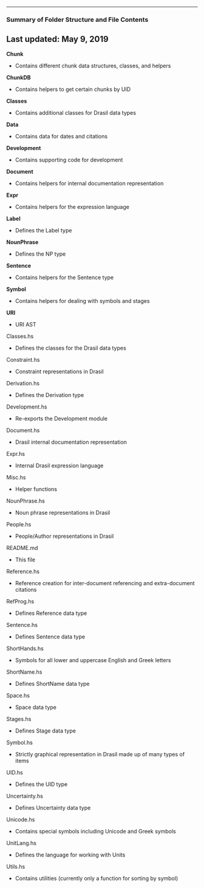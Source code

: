 --------------------------------------------------
### Summary of Folder Structure and File Contents
Last updated: May 9, 2019
--------------------------------------------------

**Chunk**
  - Contains different chunk data structures, classes, and helpers

**ChunkDB**
  - Contains helpers to get certain chunks by UID

**Classes**
  - Contains additional classes for Drasil data types

**Data**
  - Contains data for dates and citations

**Development**
  - Contains supporting code for development

**Document**
  - Contains helpers for internal documentation representation

**Expr**
  - Contains helpers for the expression language

**Label**
  - Defines the Label type

**NounPhrase**
  - Defines the NP type

**Sentence**
  - Contains helpers for the Sentence type

**Symbol**
  - Contains helpers for dealing with symbols and stages

**URI**
  - URI AST

Classes.hs
  - Defines the classes for the Drasil data types

Constraint.hs
  - Constraint representations in Drasil

Derivation.hs
  - Defines the Derivation type

Development.hs
  - Re-exports the Development module

Document.hs
  - Drasil internal documentation representation

Expr.hs
  - Internal Drasil expression language

Misc.hs
  - Helper functions

NounPhrase.hs
  - Noun phrase representations in Drasil

People.hs
  - People/Author representations in Drasil

README.md
  - This file

Reference.hs
  - Reference creation for inter-document referencing and extra-document citations

RefProg.hs
  - Defines Reference data type

Sentence.hs
  - Defines Sentence data type

ShortHands.hs
  - Symbols for all lower and uppercase English and Greek letters

ShortName.hs
  - Defines ShortName data type

Space.hs
  - Space data type

Stages.hs
  - Defines Stage data type

Symbol.hs
  - Strictly graphical representation in Drasil made up of many types of items

UID.hs
  - Defines the UID type

Uncertainty.hs
  - Defines Uncertainty data type

Unicode.hs
  - Contains special symbols including Unicode and Greek symbols

UnitLang.hs
  - Defines the language for working with Units

Utils.hs
  - Contains utilities (currently only a function for sorting by symbol)
